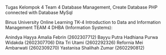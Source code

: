 Tugas Kelompok 4 Team 4 Database Management, Create Database PHP connected with Database MySql

Binus University Online Learning TK-4 Introduction to Data and Information Management TEAM 4 DHBA (Information Systems):

Anindya Hayya Amalia Febrin (2602307712)
Bayyu Putra Hadhiana Purwa Widakda (2602307706)
Dita Tri Utami (2602292326)
Refornia Mei Ambarwati (2602309270)
Yastanisa Shalihah Zumar (2602290812)
